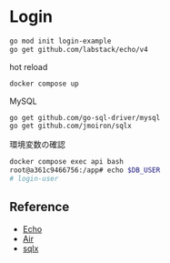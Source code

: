
# Login

```bash
go mod init login-example
go get github.com/labstack/echo/v4
```

hot reload
```bash
docker compose up
```

MySQL
```bash
go get github.com/go-sql-driver/mysql
go get github.com/jmoiron/sqlx
```

環境変数の確認
```bash
docker compose exec api bash
root@a361c9466756:/app# echo $DB_USER
# login-user
```

## Reference
- [Echo](https://echo.labstack.com/)
- [Air](https://github.com/cosmtrek/air)
- [sqlx](https://github.com/jmoiron/sqlx)